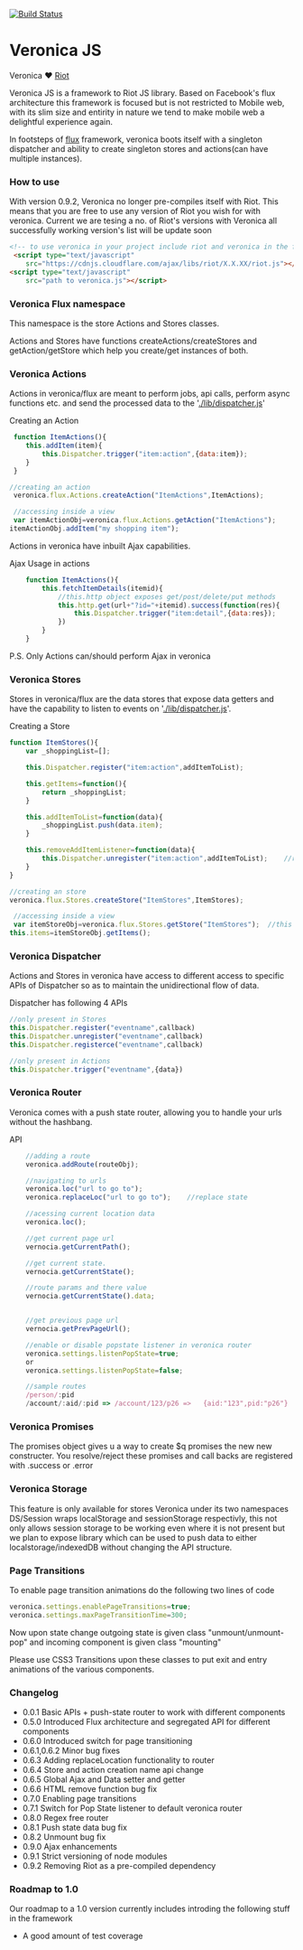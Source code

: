 
[travis-url]:https://travis-ci.org/prateekbh/veronica
[travis-image]: https://api.travis-ci.org/prateekbh/veronica.svg?branch=master&style=flat-square

[![Build Status][travis-image]][travis-url]

# Veronica JS
Veronica ❤ [Riot](http://riotjs.com/)

Veronica JS is a framework to Riot JS library.
Based on Facebook's flux architecture this framework is focused but is not restricted to Mobile web, with its slim size and entirity in nature we tend to make mobile web a delightful experience again.

In footsteps of [flux](https://facebook.github.io/flux/docs/overview.html) framework, veronica boots itself with a singleton dispatcher and ability to create singleton stores and actions(can have multiple instances).

### How to use
With version 0.9.2, Veronica no longer pre-compiles itself with Riot. This means that you are free to use any version of Riot you wish for with veronica.
Current we are tesing a no. of Riot's versions with Veronica all successfully working version's list will be update soon

```html
<!-- to use veronica in your project include riot and veronica in the following order -->
 <script type="text/javascript" 
    src="https://cdnjs.cloudflare.com/ajax/libs/riot/X.X.XX/riot.js"></script>
<script type="text/javascript" 
    src="path to veronica.js"></script>

```

### Veronica Flux namespace
This namespace is the store Actions and Stores classes.

Actions and Stores have functions createActions/createStores and getAction/getStore which help you create/get instances of both.

### Veronica Actions
Actions in veronica/flux are meant to perform jobs, api calls, perform async functions etc. and send the processed data to the '[./lib/dispatcher.js](Dispatcher)'

Creating an Action
```js
 function ItemActions(){
    this.addItem(item){
        this.Dispatcher.trigger("item:action",{data:item});
    }
 }

//creating an action
 veronica.flux.Actions.createAction("ItemActions",ItemActions); 

 //accessing inside a view
 var itemActionObj=veronica.flux.Actions.getAction("ItemActions");
itemActionObj.addItem("my shopping item");

```

Actions in veronica have inbuilt Ajax capabilities.

Ajax Usage in actions
```js
	function ItemActions(){
		this.fetchItemDetails(itemid){
			//this.http object exposes get/post/delete/put methods
			this.http.get(url+"?id="+itemid).success(function(res){
				this.Dispatcher.trigger("item:detail",{data:res});
			})
		}
	}
```

P.S. Only Actions can/should perform Ajax in veronica

### Veronica Stores
Stores in veronica/flux are the data stores that expose data getters and have the capability to listen to events on '[./lib/dispatcher.js](Dispatcher)'.

Creating a Store
```js
function ItemStores(){
    var _shoppingList=[];

    this.Dispatcher.register("item:action",addItemToList);

    this.getItems=function(){
        return _shoppingList;
    }

    this.addItemToList=function(data){
        _shoppingList.push(data.item);
    }

    this.removeAddItemListener=function(data){
        this.Dispatcher.unregister("item:action",addItemToList);    //removing a listener
    }
}

//creating an store
veronica.flux.Stores.createStore("ItemStores",ItemStores);  

 //accessing inside a view
 var itemStoreObj=veronica.flux.Stores.getStore("ItemStores");  //this will be a sigle
this.items=itemStoreObj.getItems();
```

### Veronica Dispatcher
Actions and Stores in veronica have access to different access to specific APIs of Dispatcher so as to maintain the unidirectional flow of data.

Dispatcher has following 4 APIs
```js
//only present in Stores
this.Dispatcher.register("eventname",callback)
this.Dispatcher.unregister("eventname",callback)
this.Dispatcher.registerce("eventname",callback)

//only present in Actions
this.Dispatcher.trigger("eventname",{data})
```

### Veronica Router
Veronica comes with a push state router, allowing you to handle your urls without the hashbang.

API

```js
    //adding a route
    veronica.addRoute(routeObj);

    //navigating to urls
    veronica.loc("url to go to");
    veronica.replaceLoc("url to go to");    //replace state

    //acessing current location data
    veronica.loc();

    //get current page url
    vernocia.getCurrentPath();

    //get current state.
    vernocia.getCurrentState();

    //route params and there value
    vernocia.getCurrentState().data;


    //get previous page url
    vernocia.getPrevPageUrl();

    //enable or disable popstate listener in veronica router
    veronica.settings.listenPopState=true;
    or
    veronica.settings.listenPopState=false;

    //sample routes
    /person/:pid
    /account/:aid/:pid => /account/123/p26 =>   {aid:"123",pid:"p26"}

```
### Veronica Promises
The promises object gives u a way to create $q promises the new new constructer.
You resolve/reject these promises and call backs  are registered with .success or .error

### Veronica Storage
This feature is only available for stores
Veronica under its two namespaces DS/Session wraps localStorage and sessionStorage respectivly, this not only allows session storage to be working even where it is not present but we plan to expose library which can be used to push data to either localstorage/indexedDB without changing the API structure.

### Page Transitions
To enable page transition animations do the following two lines of code
```js
veronica.settings.enablePageTransitions=true;
veronica.settings.maxPageTransitionTime=300;
```

Now upon state change outgoing state is given class "unmount/unmount-pop" and incoming component is given class "mounting"

Please use CSS3 Transitions upon these classes to put exit and entry animations of the various components.

### Changelog
- 0.0.1     Basic APIs + push-state router to work with different components
- 0.5.0     Introduced Flux architecture and segregated API for different components
- 0.6.0     Introduced switch for page transitioning 
- 0.6.1,0.6.2   Minor bug fixes
- 0.6.3     Adding replaceLocation functionality to router
- 0.6.4     Store and action creation name api change
- 0.6.5     Global Ajax and Data setter and getter
- 0.6.6     HTML remove function bug fix
- 0.7.0     Enabling page transitions
- 0.7.1     Switch for Pop State listener to default veronica router
- 0.8.0     Regex free router
- 0.8.1     Push state data bug fix
- 0.8.2     Unmount bug fix
- 0.9.0     Ajax enhancements
- 0.9.1     Strict versioning of node modules
- 0.9.2     Removing Riot as a pre-compiled dependency



### Roadmap to 1.0
Our roadmap to a 1.0 version currently includes introding the following stuff in the framework
- A good amount of test coverage
